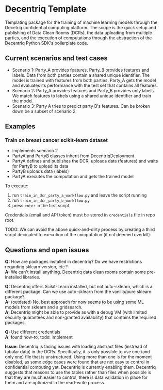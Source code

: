 # Decentriq Template

Templating package for the training of machine learning models through the Decetriq confidential computing platform.
The scope is the quick setup and publishing of Data Clean Rooms (DCRs), the data uploading from multiple parties, and the execution of computations through the abstraction of the Decentriq Python SDK's boilerplate code.


## Current scenarios and test cases

- Scenario 1: Party_A provides features, Party_B provides features and labels. Data from both parties contain a shared unique identifier. The model is trained with features from both parties. Party_A gets the model and evaluates its performance with the test set that contains all features.
- Scenario 2: Party_A provides features and Party_B provides only labels. We match features to labels using a shared unique identifier and train the model.
- Scenario 3: Party A tries to predict party B's features. Can be broken down be a subset of scenario 2.

## Examples
### Train on breast cancer scikit-learn dataset
- Implements scenario 2
- PartyA and PartyB classes inherit from DecentriqDeployment
- PartyA defines and publishes the DCR, uploads data (features) and waits for PartyB to upload its data
- PartyB uploads data (labels)
- PartyA executes the computation and gets the trained model

To execute:
1. run `train_in_dcr_party_a_workflow.py` and leave the script running
1. run `train_in_dcr_party_b_workflow.py`
1. press `enter` in the first script

Credentials (email and API token) must be stored in `credentials` file in repo root.

TODO: We can avoid the above quick-and-dirty process by creating a third script decicated to execution of the computation (if not deemed overkill).


## Questions and open issues
**Q:** How are packages installed in decentriq? Do we have restrictions regarding sklearn version, etc.? \
**A:** We can't install anything. Decentriq data clean rooms contain some pre-installed libraries.

**Q:** Decentriq offers Scikit-Learn installed, but not auto-sklearn, which is a different package. Can we use auto-sklearn from the vanilla/pure sklearn package? \
**A:** (outdated) No, best approach for now seems to be using some ML models from sklearn and a gridsearch.\
**A:** Decentriq might be able to provide as with a debug VM (with limited security quarantees and non-granted availability) that contains the required packages.

**Q:** Use different credentials\
**A**: found how-to; todo: implement

**Issue:** Decentriq is facing issues with loading abstract files (instread of tabular data) in the DCRs. Specifically, it is only possible to use one (and only one) file that is unstructured. Using more than one is for the moment disabled, as some edge cases were found that are not easy to control in confidential computing yet. Decentriq is currently enabling them. Decentriq suggests that reasons to use the tables rather than files when possible is that they are much easier to control, there is data validation in place for them and are optimized in the read-write process.
